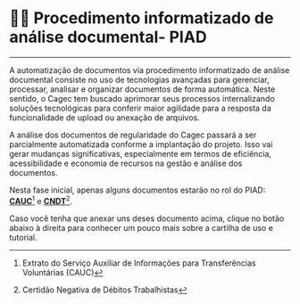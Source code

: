 # 👨‍💻 Procedimento informatizado de análise documental- PIAD

***

A automatização de documentos via procedimento informatizado de análise documental consiste no uso de tecnologias avançadas para gerenciar, processar, analisar e organizar documentos de forma automática. Neste sentido, o Cagec tem buscado aprimorar seus processos internalizando soluções tecnológicas para conferir maior agilidade para a resposta da funcionalidade de upload ou anexação de arquivos.&#x20;

A análise dos documentos de regularidade do Cagec passará a ser parcialmente automatizada conforme a implantação do projeto. Isso vai gerar mudanças significativas, especialmente em termos de eficiência, acessibilidade e economia de recursos na gestão e análise dos documentos.

Nesta fase inicial, apenas alguns documentos estarão no rol do PIAD: [**CAUC**](#user-content-fn-1)[^1] e [**CNDT**](#user-content-fn-2)[^2].

Caso você tenha que anexar uns deses documento acima, clique no botão abaixo à direita para conhecer um pouco mais sobre a cartilha de uso e tutorial.

[^1]: Extrato do Serviço Auxiliar de Informações para Transferências Voluntárias (CAUC)

[^2]: Certidão Negativa de Débitos Trabalhistas
